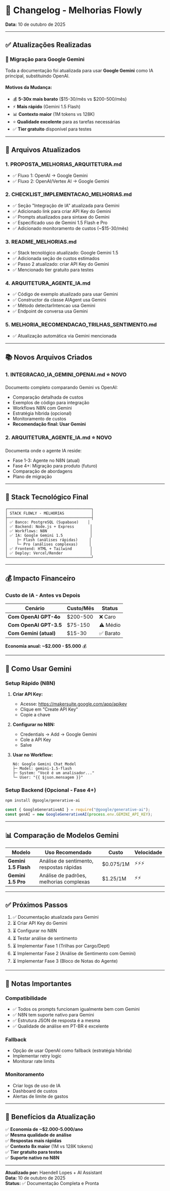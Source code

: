 # 📝 Changelog - Melhorias Flowly

**Data:** 10 de outubro de 2025

---

## ✅ Atualizações Realizadas

### 🤖 Migração para Google Gemini

Toda a documentação foi atualizada para usar **Google Gemini** como IA principal, substituindo OpenAI.

#### Motivos da Mudança:
- 💰 **5-30x mais barato** ($15-30/mês vs $200-500/mês)
- ⚡ **Mais rápido** (Gemini 1.5 Flash)
- 📊 **Contexto maior** (1M tokens vs 128K)
- ⭐ **Qualidade excelente** para as tarefas necessárias
- ✅ **Tier gratuito** disponível para testes

---

## 📄 Arquivos Atualizados

### 1. **PROPOSTA_MELHORIAS_ARQUITETURA.md**
- ✅ Fluxo 1: OpenAI → Google Gemini
- ✅ Fluxo 2: OpenAI/Vertex AI → Google Gemini

### 2. **CHECKLIST_IMPLEMENTACAO_MELHORIAS.md**
- ✅ Seção "Integração de IA" atualizada para Gemini
- ✅ Adicionado link para criar API Key do Gemini
- ✅ Prompts atualizados para sintaxe do Gemini
- ✅ Especificado uso de Gemini 1.5 Flash e Pro
- ✅ Adicionado monitoramento de custos (~$15-30/mês)

### 3. **README_MELHORIAS.md**
- ✅ Stack tecnológico atualizado: Google Gemini 1.5
- ✅ Adicionada seção de custos estimados
- ✅ Passo 2 atualizado: criar API Key do Gemini
- ✅ Mencionado tier gratuito para testes

### 4. **ARQUITETURA_AGENTE_IA.md**
- ✅ Código de exemplo atualizado para usar Gemini
- ✅ Constructor da classe AIAgent usa Gemini
- ✅ Método detectarIntencao usa Gemini
- ✅ Endpoint de conversa usa Gemini

### 5. **MELHORIA_RECOMENDACAO_TRILHAS_SENTIMENTO.md**
- ✅ Atualização automática via Gemini mencionada

---

## 📚 Novos Arquivos Criados

### 1. **INTEGRACAO_IA_GEMINI_OPENAI.md** ⭐ NOVO
Documento completo comparando Gemini vs OpenAI:
- Comparação detalhada de custos
- Exemplos de código para integração
- Workflows N8N com Gemini
- Estratégia híbrida (opcional)
- Monitoramento de custos
- **Recomendação final: Usar Gemini**

### 2. **ARQUITETURA_AGENTE_IA.md** ⭐ NOVO
Documenta onde o agente IA reside:
- Fase 1-3: Agente no N8N (atual)
- Fase 4+: Migração para produto (futuro)
- Comparação de abordagens
- Plano de migração

---

## 🎯 Stack Tecnológico Final

```
┌─────────────────────────────────────┐
│ STACK FLOWLY - MELHORIAS            │
├─────────────────────────────────────┤
│ ✅ Banco: PostgreSQL (Supabase)    │
│ ✅ Backend: Node.js + Express       │
│ ✅ Workflows: N8N                   │
│ ✅ IA: Google Gemini 1.5            │
│    ├─ Flash (análises rápidas)     │
│    └─ Pro (análises complexas)     │
│ ✅ Frontend: HTML + Tailwind        │
│ ✅ Deploy: Vercel/Render            │
└─────────────────────────────────────┘
```

---

## 💰 Impacto Financeiro

### Custo de IA - Antes vs Depois

| Cenário | Custo/Mês | Status |
|---------|-----------|--------|
| **Com OpenAI GPT-4o** | $200-500 | ❌ Caro |
| **Com OpenAI GPT-3.5** | $75-150 | ⚠️ Médio |
| **Com Gemini (atual)** | $15-30 | ✅ Barato |

**Economia anual: ~$2.000 - $5.000** 💰

---

## 🔧 Como Usar Gemini

### Setup Rápido (N8N)

1. **Criar API Key:**
   - Acesse: https://makersuite.google.com/app/apikey
   - Clique em "Create API Key"
   - Copie a chave

2. **Configurar no N8N:**
   - Credentials → Add → Google Gemini
   - Cole a API Key
   - Salve

3. **Usar no Workflow:**
   ```
   Nó: Google Gemini Chat Model
   ├─ Model: gemini-1.5-flash
   ├─ System: "Você é um analisador..."
   └─ User: "{{ $json.mensagem }}"
   ```

### Setup Backend (Opcional - Fase 4+)

```bash
npm install @google/generative-ai
```

```javascript
const { GoogleGenerativeAI } = require("@google/generative-ai");
const genAI = new GoogleGenerativeAI(process.env.GEMINI_API_KEY);
```

---

## 📊 Comparação de Modelos Gemini

| Modelo | Uso Recomendado | Custo | Velocidade |
|--------|----------------|-------|------------|
| **Gemini 1.5 Flash** | Análise de sentimento, respostas rápidas | $0.075/1M | ⚡⚡⚡ |
| **Gemini 1.5 Pro** | Análise de padrões, melhorias complexas | $1.25/1M | ⚡⚡ |

---

## ✅ Próximos Passos

1. ✅ Documentação atualizada para Gemini
2. ⏳ Criar API Key do Gemini
3. ⏳ Configurar no N8N
4. ⏳ Testar análise de sentimento
5. ⏳ Implementar Fase 1 (Trilhas por Cargo/Dept)
6. ⏳ Implementar Fase 2 (Análise de Sentimento com Gemini)
7. ⏳ Implementar Fase 3 (Bloco de Notas do Agente)

---

## 📝 Notas Importantes

### Compatibilidade
- ✅ Todos os prompts funcionam igualmente bem com Gemini
- ✅ N8N tem suporte nativo para Gemini
- ✅ Estrutura JSON de resposta é a mesma
- ✅ Qualidade de análise em PT-BR é excelente

### Fallback
- Opção de usar OpenAI como fallback (estratégia híbrida)
- Implementar retry logic
- Monitorar rate limits

### Monitoramento
- Criar logs de uso de IA
- Dashboard de custos
- Alertas de limite de gastos

---

## 🎉 Benefícios da Atualização

✅ **Economia de ~$2.000-5.000/ano**  
✅ **Mesma qualidade de análise**  
✅ **Respostas mais rápidas**  
✅ **Contexto 8x maior** (1M vs 128K tokens)  
✅ **Tier gratuito para testes**  
✅ **Suporte nativo no N8N**  

---

**Atualizado por:** Haendell Lopes + AI Assistant  
**Data:** 10 de outubro de 2025  
**Status:** ✅ Documentação Completa e Pronta



